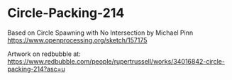 # Circle-Packing-214
Based on Circle Spawning with No Intersection by Michael Pinn https://www.openprocessing.org/sketch/157175

Artwork on redbubble at: https://www.redbubble.com/people/rupertrussell/works/34016842-circle-packing-214?asc=u
